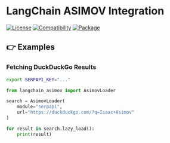 # LangChain ASIMOV Integration

[![License](https://img.shields.io/badge/license-Public%20Domain-blue.svg)](https://unlicense.org)
[![Compatibility](https://img.shields.io/python/required-version-toml?tomlFilePath=https%3A%2F%2Fraw.githubusercontent.com%2Fasimov-platform%2Flangchain-asimov%2Frefs%2Fheads%2Fmaster%2Fpyproject.toml)](https://pypi.python.org/pypi/langchain-asimov)
[![Package](https://img.shields.io/pypi/v/langchain-asimov.svg)](https://pypi.python.org/pypi/langchain-asimov)

## 👉 Examples

### Fetching DuckDuckGo Results

```bash
export SERPAPI_KEY="..."
```

```python
from langchain_asimov import AsimovLoader

search = AsimovLoader(
    module="serpapi",
    url="https://duckduckgo.com/?q=Isaac+Asimov"
)

for result in search.lazy_load():
    print(result)
```

